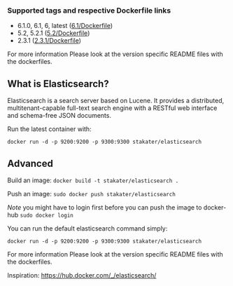 ### Supported tags and respective Dockerfile links
* 6.1.0, 6.1, 6, latest ([6.1/Dockerfile](https://github.com/stakater/dockerfile-elasticsearch/blob/master/6.1/Dockerfile))
* 5.2, 5.2.1 ([5.2/Dockerfile](https://github.com/stakater/dockerfile-elasticsearch/blob/master/5.2/Dockerfile))
* 2.3.1 ([2.3.1/Dockerfile](https://github.com/stakater/dockerfile-elasticsearch/blob/master/2.3.1/Dockerfile))

For more information Please look at the version specific README files with the dockerfiles.

## What is Elasticsearch?

Elasticsearch is a search server based on Lucene. It provides a distributed, multitenant-capable full-text search engine with a RESTful web interface and schema-free JSON documents.

Run the latest container with:

`docker run -d -p 9200:9200 -p 9300:9300 stakater/elasticsearch`

## Advanced

Build an image:
`docker build -t stakater/elasticsearch .`

Push an image:
`sudo docker push stakater/elasticsearch`

_Note_ you might have to login first before you can push the image to docker-hub `sudo docker login`

You can run the default elasticsearch command simply:

`docker run -d -p 9200:9200 -p 9300:9300 stakater/elasticsearch`

For more information Please look at the version specific README files with the dockerfiles.

Inspiration: https://hub.docker.com/_/elasticsearch/

